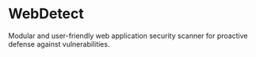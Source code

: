 # WebDetect
Modular and user-friendly web application security scanner for proactive defense against vulnerabilities.
